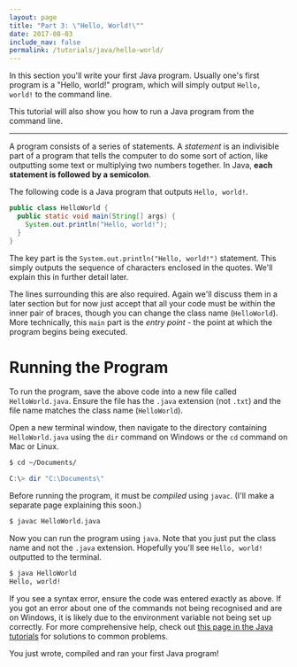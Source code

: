 ```yaml
---
layout: page
title: "Part 3: \"Hello, World!\""
date: 2017-08-03
include_nav: false
permalink: /tutorials/java/hello-world/
---
```

In this section you'll write your first Java program. Usually one's first program is a "Hello, world!" program, which will simply output `Hello, world!` to the command line.

This tutorial will also show you how to run a Java program from the command line.

---

A program consists of a series of statements. A *statement* is an indivisible part of a program that tells the computer to do some sort of action, like outputting some text or multiplying two numbers together. In Java, **each statement is followed by a semicolon**.

The following code is a Java program that outputs `Hello, world!`.

```java
public class HelloWorld {
  public static void main(String[] args) {
    System.out.println("Hello, world!");
  }
}
```

The key part is the `System.out.println("Hello, world!")` statement. This simply outputs the sequence of characters enclosed in the quotes. We'll explain this in further detail later.

The lines surrounding this are also required. Again we'll discuss them in a later section but for now just accept that all your code must be within the inner pair of braces, though you can change the class name (`HelloWorld`). More technically, this `main` part is the *entry point* - the point at which the program begins being executed.

# Running the Program
To run the program, save the above code into a new file called `HelloWorld.java`. Ensure the file has the `.java` extension (not `.txt`) and the file name matches the class name (`HelloWorld`).

Open a new terminal window, then navigate to the directory containing `HelloWorld.java` using the `dir` command on Windows or the `cd` command on Mac or Linux.

```bash
$ cd ~/Documents/
```

```powershell
C:\> dir "C:\Documents\"
```

Before running the program, it must be *compiled* using `javac`. (I'll make a separate page explaining this soon.)

```bash
$ javac HelloWorld.java
```

Now you can run the program using `java`. Note that you just put the class name and not the `.java` extension. Hopefully you'll see `Hello, world!` outputted to the terminal.

```bash
$ java HelloWorld
Hello, world!
```

If you see a syntax error, ensure the code was entered exactly as above. If you got an error about one of the commands not being recognised and are on Windows, it is likely due to the environment variable not being set up correctly. For more comprehensive help, check out [this page in the Java tutorials](https://docs.oracle.com/javase/tutorial/getStarted/problems/) for solutions to common problems.

You just wrote, compiled and ran your first Java program!
